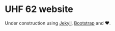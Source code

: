 # UHF 62 website

Under construction using [Jekyll](https://jekyllrb.com), [Bootstrap](https://getbootstrap.com) and ❤️.
